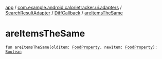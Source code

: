 [app](../../../index.md) / [com.example.android.calorietracker.ui.adapters](../../index.md) / [SearchResultAdapter](../index.md) / [DiffCallback](index.md) / [areItemsTheSame](./are-items-the-same.md)

# areItemsTheSame

`fun areItemsTheSame(oldItem: `[`FoodProperty`](../../../com.example.android.calorietracker.data.network.dto/-food-property/index.md)`, newItem: `[`FoodProperty`](../../../com.example.android.calorietracker.data.network.dto/-food-property/index.md)`): `[`Boolean`](https://kotlinlang.org/api/latest/jvm/stdlib/kotlin/-boolean/index.html)
